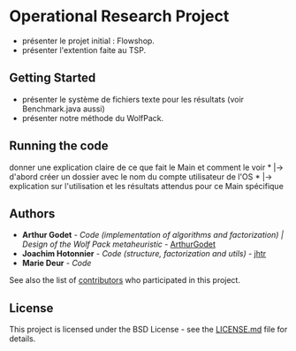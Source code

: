 # Operational Research Project

* présenter le projet initial : Flowshop.
* présenter l'extention faite au TSP.

## Getting Started

* présenter le système de fichiers texte pour les résultats (voir Benchmark.java aussi)
* présenter notre méthode du WolfPack.

## Running the code

donner une explication claire de ce que fait le Main et comment le voir
    * |-> d'abord créer un dossier avec le nom du compte utilisateur de l'OS
    * |-> explication sur l'utilisation et les résultats attendus pour ce Main spécifique

## Authors

* **Arthur Godet** - *Code (implementation of algorithms and factorization) | Design of the Wolf Pack metaheuristic* - [ArthurGodet](https://github.com/ArthurGodet)
* **Joachim Hotonnier** - *Code (structure, factorization and utils)* - [jhtr](https://github.com/jhtr)
* **Marie Deur** - *Code*

See also the list of [contributors](https://github.com/your/project/contributors) who participated in this project.

## License

This project is licensed under the BSD License - see the [LICENSE.md](LICENSE.md) file for details.
    